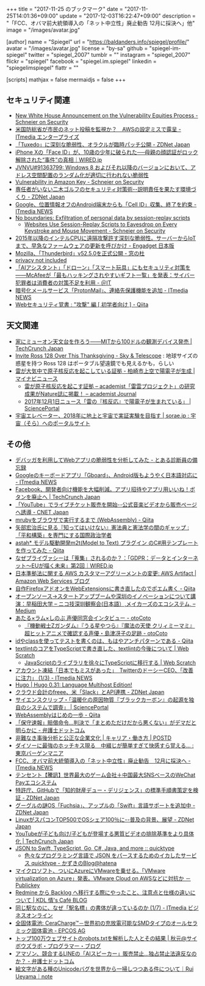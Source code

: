 +++
title = "2017-11-25 のブックマーク"
date =  "2017-11-25T14:01:36+09:00"
update = "2017-12-03T16:22:47+09:00"
description = "「FCC、オバマ前大統領導入の「ネット中立性」廃止勧告 12月に採決へ」他"
image = "/images/avatar.jpg"

[author]
name      = "Spiegel"
url       = "https://baldanders.info/spiegel/profile/"
avatar    = "/images/avatar.jpg"
license   = "by-sa"
github    = "spiegel-im-spiegel"
twitter   = "spiegel_2007"
tumblr    = ""
instagram = "spiegel_2007"
flickr    = "spiegel"
facebook  = "spiegel.im.spiegel"
linkedin  = "spiegelimspiegel"
flattr    = ""

[scripts]
  mathjax = false
  mermaidjs = false
+++

## セキュリティ関連

- [New White House Announcement on the Vulnerability Equities Process - Schneier on Security](https://www.schneier.com/blog/archives/2017/11/new_white_house_1.html)
- [米国防総省が市民のネット投稿を監視か？　AWSの設定ミスで露呈 - ITmedia エンタープライズ](http://www.itmedia.co.jp/enterprise/articles/1711/20/news056.html)
- [「Tuxedo」に深刻な脆弱性、オラクルが臨時パッチ公開 - ZDNet Japan](https://japan.zdnet.com/article/35110566/)
- [iPhone Xの「Face ID」が、10歳の少年に破られた──母親の顔認証がロック解除された“事件”の真相｜WIRED.jp](https://wired.jp/2017/11/16/son-unlocks-mothers-iphone-x/)
- [JVNVU#91363799: Windows 8 およびそれ以降のバージョンにおいて、アドレス空間配置のランダム化が適切に行われない脆弱性](http://jvn.jp/vu/JVNVU91363799/)
- [Vulnerability in Amazon Key - Schneier on Security](https://www.schneier.com/blog/archives/2017/11/vulnerability_i.html)
- [専任者がいない二木ゴルフのセキュリティ対策術--説明責任を果たす環境づくり - ZDNet Japan](https://japan.zdnet.com/article/35110607/)
- [Google、位置情報オフのAndroid端末からも「Cell ID」収集、終了を約束 - ITmedia NEWS](http://www.itmedia.co.jp/news/articles/1711/22/news088.html)
- [No boundaries: Exfiltration of personal data by session-replay scripts](https://freedom-to-tinker.com/2017/11/15/no-boundaries-exfiltration-of-personal-data-by-session-replay-scripts/)
    - [Websites Use Session-Replay Scripts to Eavesdrop on Every Keystroke and Mouse Movement - Schneier on Security](https://www.schneier.com/blog/archives/2017/11/websites_use_se.html)
- [2015年以降のインテルCPUに遠隔攻撃許す深刻な脆弱性。サーバーからIoTまで、早急なファームウェアの更新を呼びかけ - Engadget 日本版](http://japanese.engadget.com/2017/11/23/2015-cpu-iot/)
- [Mozilla、「Thunderbird」v52.5.0を正式公開 - 窓の杜](https://forest.watch.impress.co.jp/docs/news/1093165.html)
- [privacy not included](https://advocacy.mozilla.org/en-US/privacynotincluded)
- [「AIアシスタント」「ドローン」「スマート玩具」にもセキュリティ対策を――McAfeeが「最もハッキングされやすいギフト一覧」を発表：サイバー犯罪者は消費者の対策不足を利用 - ＠IT](http://www.atmarkit.co.jp/ait/articles/1711/22/news034.html)
- [暗号化メールサービス「ProtonMail」、連絡先保護機能を追加 - ITmedia NEWS](http://www.itmedia.co.jp/news/articles/1711/24/news072.html)
- [Webセキュリティ覚書 : "攻撃" 編 [ 初学者向け ] - Qiita](https://qiita.com/Tsutou/items/4fd498f8ab2638bd5650)

## 天文関連

- [家にミューオン天文台を作ろう――MITから100ドルの観測デバイス発売  |  TechCrunch Japan](http://jp.techcrunch.com/2017/11/22/2017-11-21-this-diy-project-lets-you-catch-a-falling-muon/)
- [Invite Ross 128 Over This Thanksgiving - Sky & Telescope](http://www.skyandtelescope.com/observing/drop-by-ross-128-this-thanksgiving/) : 地球サイズの惑星を持つ Ross 128 はポータブル望遠鏡でも見えるかも，らしい
- [雷が大気中で原子核反応を起こしている証拠 - 柏崎市上空で陽電子が生成 | マイナビニュース](http://news.mynavi.jp/news/2017/11/24/029/)
    - [雷が原子核反応を起こす証拠 – academist「雷雲プロジェクト」の研究成果がNature誌に掲載！ – academist Journal](https://academist-cf.com/journal/?p=6503)
    - [2017年12月1日ニュース「雷の『核反応』で陽電子が生まれている」 | SciencePortal](http://scienceportal.jst.go.jp/news/newsflash_review/newsflash/2017/12/20171201_01.html)
- [宇宙エレベーター、2018年に地上と宇宙で実証実験を目指す | sorae.jp : 宇宙（そら）へのポータルサイト](http://sorae.jp/030201/2017_11_24jsea.html)

## その他

- [デバッガを利用してWebアプリの脆弱性を分析してみた - とある診断員の備忘録](http://tigerszk.hatenablog.com/entry/2017/11/17/175839)
- [Googleのキーボードアプリ「Gboard」、Android版もようやく日本語対応に - ITmedia NEWS](http://www.itmedia.co.jp/news/articles/1711/17/news102.html)
- [Facebook、開発者向け機能を大幅削減。アプリ招待やアプリ用いいね！ボタンを廃止へ  |  TechCrunch Japan](http://jp.techcrunch.com/2017/11/17/2017-11-16-facebook-kills-app-invites-the-native-app-like-button-and-other-dev-features/)
- [「YouTube」でライブチケット販売を開始--公式音楽ビデオから販売ページへ誘導 - CNET Japan](https://japan.cnet.com/article/35110507/)
- [mrubyをブラウザで実行するまで (WebAssembly) - Qiita](https://qiita.com/noontage/items/da846e78eebd1d3b2a78)
- [矢部宏治氏に見る『知ってはいけない』憲法典と憲法学の間のギャップ : 「平和構築」を専門にする国際政治学者](http://shinodahideaki.blog.jp/archives/22247880.html)
- [astah* モデル駆動開発m2t(Model to Text) プラグイン のC#用テンプレートを作ってみた - Qiita](https://qiita.com/azuki8/items/843b0eaa62f9f5143ed3)
- [なぜプライヴァシーは「蒐集」されるのか？：「GDPR：データとインターネット〜EUが描く未来」第2回｜WIRED.jp](https://wired.jp/series/gdpr/02_why-is-privacy-collected/)
- [日本準拠法に関する AWS カスタマーアグリーメントの変更: AWS Artifact | Amazon Web Services ブログ](https://aws.amazon.com/jp/blogs/news/how-to-change-aws-ca-by-artifact/)
- [自作FirefoxアドオンをWebExtensionsに書き直したのでポエム書く - Qiita](https://qiita.com/gyu-don/items/e0e4cf85b29624995abc)
- [オープンソース→スタートアップブームや深圳のイノベーションについて講演：早稲田大学 – ニコ技深圳観察会(日本語）,メイカーズのエコシステム, – Medium](https://medium.com/ecosystembymakers/talk-makers-d5d9da32909a)
- [あたる×ラム×しのぶ 声優同窓会インタビュー - otoCoto](https://otocoto.jp/interview/shimazusaeko-1/)
    - [『機動戦士Zガンダム』『うる星やつら』『魔法の天使 クリィミーマミ』超ヒットアニメで確認する声優・島津冴子の足跡 - otoCoto](https://otocoto.jp/interview/shimazusaeko-2/)
- [idやclassを使ってテストを書くのは、もはやアンチパターンである - Qiita](https://qiita.com/akameco/items/519f7e4d5442b2a9d2da)
- [textlintのコアをTypeScriptで書き直した、textlintの今後について | Web Scratch](http://efcl.info/2017/11/06/textlint-core-refactoring/)
    - [JavaScriptのライブラリを徐々にTypeScriptに移行する | Web Scratch](http://efcl.info/2017/07/17/JavaScript-to-TypeScript/)
- [アカウント凍結「日本でもミスがあった」　TwitterのドーシーCEO、「改善に注力」 (1/3) - ITmedia NEWS](http://www.itmedia.co.jp/news/articles/1711/20/news057.html)
- [Hugo  | Hugo 0.31: Language Multihost Edition!](https://gohugo.io/news/0.31-relnotes/)
- [クラウド会計のfreee、米「Slack」とAPI連携 - ZDNet Japan](https://japan.zdnet.com/article/35110670/)
- [サイエンスクリップ・「温暖化の原因物質『ブラックカーボン』の起源を独自のシステムで調査」 | SciencePortal](http://scienceportal.jst.go.jp/clip/20171121_01.html)
- [WebAssemblyはじめの一歩 - Qiita](https://qiita.com/tkynd/items/89d8f90fdb9cf24c0ef9)
- [「保守速報」賠償命令...判決で「まとめただけだから悪くない」がデマだと明らかに - 弁護士ドットコム](https://www.bengo4.com/internet/n_6990/)
- [非難なき事後分析と公正な企業文化 | キャリア・働き方 | POSTD](http://postd.cc/blameless-postmortems/)
- [ダイソーに最強のホッチキス現る　中綴じが簡単すぎて快感すら覚える... : 東京バーゲンマニア](http://bg-mania.jp/2017/11/19230726.html)
- [FCC、オバマ前大統領導入の「ネット中立性」廃止勧告　12月に採決へ - ITmedia NEWS](http://www.itmedia.co.jp/news/articles/1711/22/news062.html)
- [テンセント【騰訊】世界最大のゲーム会社＋中国最大SNSベースのWeChat Payエコシステム](https://www.americabu.com/tencent)
- [特許庁、GitHubで「知的財産デュー・デリジェンス」の標準手順書策定を検証 - ZDNet Japan](https://japan.zdnet.com/article/35110812/)
- [グーグルの謎OS「Fuchsia」、アップルの「Swift」言語サポートを追加中 - ZDNet Japan](https://japan.zdnet.com/article/35110797/)
- [LinuxがスパコンTOP500でOSシェア100％に--普及の背景、展望 - ZDNet Japan](https://japan.zdnet.com/article/35110755/)
- [YouTubeが子ども向け/子どもが登場する悪質ビデオの排除基準をより具体化  |  TechCrunch Japan](http://jp.techcrunch.com/2017/11/23/2017-11-22-youtube-tightens-rules-on-kid-related-content/)
- [JSON to Swift, TypeScript, Go, C#, Java, and more :: quicktype](https://quicktype.io/)
    - [色々なプログラミング言語で JSON をパースするためのイカしたサービス quicktype - かずきのBlog@hatena](http://blog.okazuki.jp/entry/2017/11/22/154757)
- [マイクロソフト、ついにAzureにVMwareを乗せる。「VMware virtualization on Azure」発表。VMware Cloud on AWSなどに対抗か － Publickey](http://www.publickey1.jp/blog/17/azurevmwarevmware_virtualization_on_azurevmware_cloud_on_aws.html)
- [Redmine から Backlog へ移行する際にやったこと、注意点と仕様の違いについて | KDL 情's Café BLOG](https://blog.ismg.kdl.co.jp/project-management/redmine-migration)
- [同じ駅なのに、なぜ「駅名標」の書体が違っているのか (1/7) - ITmedia ビジネスオンライン](http://www.itmedia.co.jp/business/articles/1711/22/news015.html)
- [全固体電池: CeraCharge™－世界初の充放電可能なSMDタイプのオールセラミック固体電池 - EPCOS AG](https://www.epcos.co.jp/epcos-ja/151484/company/press-center/press-releases/press-release/rechargeable-batteries--ceracharge----first-rechargeable-solid-state-smd-battery-/2167258)
- [トップ100万ウェブサイトのrobots.txtを解析した人とその結果 | 秋元@サイボウズラボ・プログラマー・ブログ](http://developer.cybozu.co.jp/akky/2017/11/one-million-robots-txt-analyzed/)
- [アマゾン、競合するLINEの「AIスピーカー」販売禁止…独占禁止法違反なのか？ - 弁護士ドットコム](https://www.bengo4.com/internet/n_7006/)
- [絵文字がある種のUnicodeバグを世界から一掃しつつある件について｜Rui Ueyama｜note](https://note.mu/ruiu/n/nc9d93a45c2ec)
